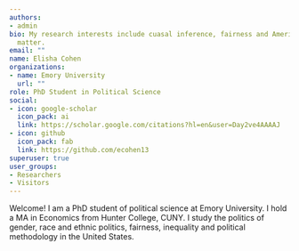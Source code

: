 ```yaml
---
authors:
- admin
bio: My research interests include cuasal inference, fairness and American politics.
  matter.
email: ""
name: Elisha Cohen
organizations:
- name: Emory University
  url: ""
role: PhD Student in Political Science
social:
- icon: google-scholar
  icon_pack: ai
  link: https://scholar.google.com/citations?hl=en&user=Day2ve4AAAAJ
- icon: github
  icon_pack: fab
  link: https://github.com/ecohen13
superuser: true
user_groups:
- Researchers
- Visitors
---
```


Welcome! I am a PhD student of political science at Emory University. I hold a MA in Economics from Hunter College, CUNY. I study the politics of gender, race and ethnic politics, fairness, inequality and political methodology in the United States.
